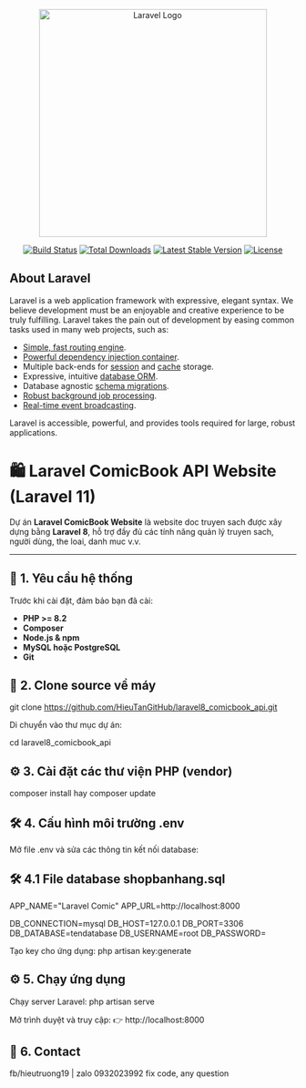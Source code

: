 <p align="center"><a href="https://laravel.com" target="_blank"><img src="https://raw.githubusercontent.com/laravel/art/master/logo-lockup/5%20SVG/2%20CMYK/1%20Full%20Color/laravel-logolockup-cmyk-red.svg" width="400" alt="Laravel Logo"></a></p>

<p align="center">
<a href="https://github.com/laravel/framework/actions"><img src="https://github.com/laravel/framework/workflows/tests/badge.svg" alt="Build Status"></a>
<a href="https://packagist.org/packages/laravel/framework"><img src="https://img.shields.io/packagist/dt/laravel/framework" alt="Total Downloads"></a>
<a href="https://packagist.org/packages/laravel/framework"><img src="https://img.shields.io/packagist/v/laravel/framework" alt="Latest Stable Version"></a>
<a href="https://packagist.org/packages/laravel/framework"><img src="https://img.shields.io/packagist/l/laravel/framework" alt="License"></a>
</p>

## About Laravel

Laravel is a web application framework with expressive, elegant syntax. We believe development must be an enjoyable and creative experience to be truly fulfilling. Laravel takes the pain out of development by easing common tasks used in many web projects, such as:

- [Simple, fast routing engine](https://laravel.com/docs/routing).
- [Powerful dependency injection container](https://laravel.com/docs/container).
- Multiple back-ends for [session](https://laravel.com/docs/session) and [cache](https://laravel.com/docs/cache) storage.
- Expressive, intuitive [database ORM](https://laravel.com/docs/eloquent).
- Database agnostic [schema migrations](https://laravel.com/docs/migrations).
- [Robust background job processing](https://laravel.com/docs/queues).
- [Real-time event broadcasting](https://laravel.com/docs/broadcasting).

Laravel is accessible, powerful, and provides tools required for large, robust applications.

# 🛍️ Laravel ComicBook API Website (Laravel 11)

Dự án **Laravel ComicBook Website** là website doc truyen sach được xây dựng bằng **Laravel 8**, hỗ trợ đầy đủ các tính năng quản lý truyen sach, người dùng, the loai, danh muc v.v.

---

## 🚀 1. Yêu cầu hệ thống

Trước khi cài đặt, đảm bảo bạn đã cài:

- **PHP >= 8.2**
- **Composer**
- **Node.js & npm**
- **MySQL hoặc PostgreSQL**
- **Git**

## 🧩 2. Clone source về máy

git clone https://github.com/HieuTanGitHub/laravel8_comicbook_api.git

Di chuyển vào thư mục dự án:

cd laravel8_comicbook_api

## ⚙️ 3. Cài đặt các thư viện PHP (vendor)

composer install hay composer update

## 🛠️ 4. Cấu hình môi trường .env

Mở file .env và sửa các thông tin kết nối database:

## 🛠️ 4.1 File database shopbanhang.sql

APP_NAME="Laravel Comic"
APP_URL=http://localhost:8000

DB_CONNECTION=mysql
DB_HOST=127.0.0.1
DB_PORT=3306
DB_DATABASE=tendatabase
DB_USERNAME=root
DB_PASSWORD=


Tạo key cho ứng dụng:
php artisan key:generate

## ⚙️ 5. Chạy ứng dụng
Chạy server Laravel:
php artisan serve

Mở trình duyệt và truy cập:
👉 http://localhost:8000

## 🚀 6. Contact
fb/hieutruong19 | zalo 0932023992 fix code, any question